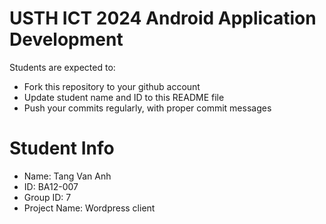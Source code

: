 USTH ICT 2024 Android Application Development
=====================================================

Students are expected to:

* Fork this repository to your github account
* Update student name and ID to this README file
* Push your commits regularly, with proper commit messages

Student Info
=======================

* Name: Tang Van Anh        
* ID: BA12-007
* Group ID: 7
* Project Name: Wordpress client
